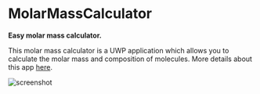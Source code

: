 # MolarMassCalculator
<B>Easy molar mass calculator.</B>

This molar mass calculator is a UWP application which allows you to calculate the molar mass and composition of molecules.
More details about this app <a href="http://www.codeproject.com/Articles/1108512/Easy-Molar-Mass-Calculator" target="_blank">here</a>.

<img alt="screenshot" src="https://cloud.githubusercontent.com/assets/15641092/16306733/fe754382-395e-11e6-9247-0e81db8b8c23.png" />
